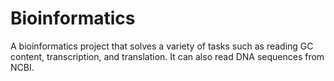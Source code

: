 # Bioinformatics
A bioinformatics project that solves a variety of tasks such as reading GC content, transcription, and translation. It can also read DNA sequences from NCBI.
